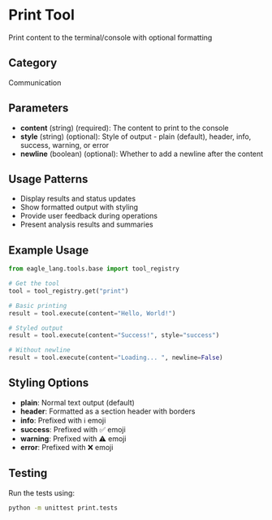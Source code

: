 # Print Tool

Print content to the terminal/console with optional formatting

## Category
Communication

## Parameters

- **content** (string) (required): The content to print to the console
- **style** (string) (optional): Style of output - plain (default), header, info, success, warning, or error
- **newline** (boolean) (optional): Whether to add a newline after the content

## Usage Patterns

- Display results and status updates
- Show formatted output with styling
- Provide user feedback during operations
- Present analysis results and summaries

## Example Usage

```python
from eagle_lang.tools.base import tool_registry

# Get the tool
tool = tool_registry.get("print")

# Basic printing
result = tool.execute(content="Hello, World!")

# Styled output
result = tool.execute(content="Success!", style="success")

# Without newline
result = tool.execute(content="Loading... ", newline=False)
```

## Styling Options

- **plain**: Normal text output (default)
- **header**: Formatted as a section header with borders
- **info**: Prefixed with ℹ️ emoji
- **success**: Prefixed with ✅ emoji
- **warning**: Prefixed with ⚠️ emoji
- **error**: Prefixed with ❌ emoji

## Testing

Run the tests using:

```bash
python -m unittest print.tests
```